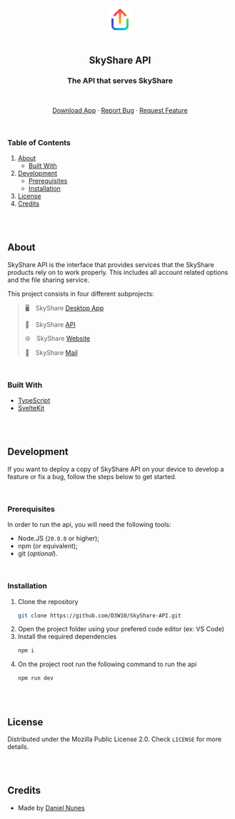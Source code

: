 <br />
<br />
<div align="center">
    <a href="https://github.com/D3W10/SkyShare-API">
        <img src="https://raw.githubusercontent.com/D3W10/SkyShare/main/svelte/static/logo.png" alt="Logo" width="60" height="60">
    </a>
    <br />
    <br />
    <h2 align="center">SkyShare API</h2>
    <h3 align="center">The API that serves SkyShare</h3>
    <br />
    <p align="center">
        <a href="https://github.com/D3W10/SkyShare/releases">Download App</a>
        ·
        <a href="https://github.com/D3W10/SkyShare-API/issues">Report Bug</a>
        ·
        <a href="https://github.com/D3W10/SkyShare-API/issues">Request Feature</a>
    </p>
</div>
<br />

### Table of Contents
1. [About](#about)
    - [Built With](#built-with)
2. [Development](#development)
    - [Prerequisites](#prerequisites)
    - [Installation](#installation)
3. [License](#license)
4. [Credits](#credits)

<br />
<br />

## About

SkyShare API is the interface that provides services that the SkyShare products rely on to work properly. This includes all account related options and the file sharing service.

This project consists in four different subprojects:
> 🖥️&emsp;SkyShare [Desktop App](https://github.com/D3W10/SkyShare)
>
> 🔌&emsp;SkyShare [API](https://github.com/D3W10/SkyShare-API)
>
> 🌐&emsp;SkyShare [Website](https://github.com/D3W10/SkyShare-Website)
>
> 📩&emsp;SkyShare [Mail](https://github.com/D3W10/SkyShare-Mail)

<br />

### Built With

- [TypeScript](https://www.typescriptlang.org/)
- [SvelteKit](https://kit.svelte.dev/)

<br />
<br />

## Development

If you want to deploy a copy of SkyShare API on your device to develop a feature or fix a bug, follow the steps below to get started.

<br />

### Prerequisites

In order to run the api, you will need the following tools:
- Node.JS (`20.0.0` or higher);
- npm (or equivalent);
- git (*optional*).

<br />

### Installation

1. Clone the repository
    ```sh
    git clone https://github.com/D3W10/SkyShare-API.git
    ```
2. Open the project folder using your prefered code editor (ex: VS Code)
3. Install the required dependencies
    ```sh
    npm i
    ```
4. On the project root run the following command to run the api
    ```sh
    npm run dev
    ```

<br />
<br />

## License

Distributed under the Mozilla Public License 2.0. Check `LICENSE` for more details.

<br />
<br />

## Credits

- Made by [Daniel Nunes](https://d3w10.netlify.app/)
